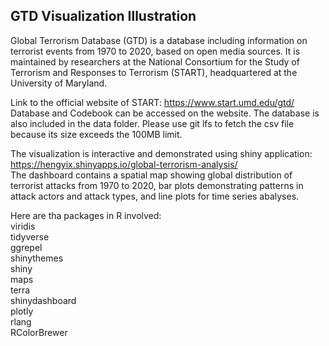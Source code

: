 ## GTD Visualization Illustration
Global Terrorism Database (GTD) is a database including information on terrorist events from 1970 to 2020, based on open media sources. It is maintained by researchers at the National Consortium for the Study of Terrorism and Responses to Terrorism (START), headquartered at the University of Maryland.

Link to the official website of START: https://www.start.umd.edu/gtd/
<br>Database and Codebook can be accessed on the website.
The database is also included in the data folder. Please use git lfs to fetch the csv file because its size exceeds the 100MB limit.

The visualization is interactive and demonstrated using shiny application: https://hengyix.shinyapps.io/global-terrorism-analysis/
<br> The dashboard contains a spatial map showing global distribution of terrorist attacks from 1970 to 2020, bar plots demonstrating patterns in attack actors and attack types, and line plots for time series abalyses.

Here are tha packages in R involved:<br>
viridis <br>
tidyverse
<br>ggrepel
<br>shinythemes
<br>shiny
<br>maps
<br>terra
<br>shinydashboard
<br>plotly
<br>rlang
<br>RColorBrewer
